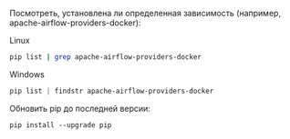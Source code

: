 
Посмотреть, установлена ли определенная зависимость (например, apache-airflow-providers-docker):

Linux
```bash
pip list | grep apache-airflow-providers-docker
```

Windows
```powershell
pip list | findstr apache-airflow-providers-docker
```

Обновить pip до последней версии:

```
pip install --upgrade pip
```
